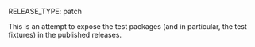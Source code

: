 RELEASE_TYPE: patch

This is an attempt to expose the test packages (and in particular, the test
fixtures) in the published releases.